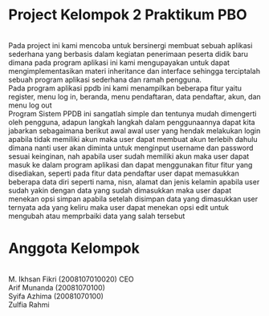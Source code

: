 # Project Kelompok 2 Praktikum PBO
<br> Pada project ini kami mencoba untuk bersinergi membuat sebuah aplikasi sederhana yang berbasis dalam kegiatan penerimaan peserta didik baru dimana pada program aplikasi ini kami mengupayakan untuk dapat mengimplementasikan materi inheritance dan interface sehingga terciptalah sebuah program aplikasi sederhana dan ramah pengguna. </br>
Pada program aplikasi ppdb ini kami menampilkan beberapa fitur yaitu register, menu log in, beranda, menu pendaftaran, data pendaftar, akun, dan menu log out </br>
Program Sistem PPDB ini sangatlah simple dan tentunya mudah dimengerti oleh pengguna, adapun langkah langkah dalam penggunaannya dapat kita jabarkan sebagaimana berikut awal awal user yang hendak melakukan login apabila tidak memiliki akun maka user dapat membuat akun terlebih dahulu dimana nanti user akan diminta untuk menginput username dan password sesuai keinginan, nah apabila user sudah memiliki akun maka user dapat masuk ke dalam program aplikasi dan dapat menggunakan fitur fitur yang disediakan, seperti
pada fitur data pendaftar user dapat memasukkan beberapa data diri seperti nama, nisn, alamat dan jenis kelamin apabila user sudah yakin dengan data yang sudah dimasukkan maka user dapat menekan opsi simpan apabila setelah disimpan data yang dimasukkan user ternyata ada yang keliru maka user dapat menekan opsi edit untuk mengubah atau memprbaiki data yang salah tersebut </br>
# Anggota Kelompok
<br>
M. Ikhsan Fikri (2008107010020) CEO
</br>Arif Munanda (20081070100)
</br>Syifa Azhima (20081070100)
</br>Zulfia Rahmi 
  
 
